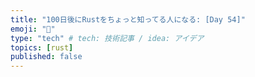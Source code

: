 ```yaml
---
title: "100日後にRustをちょっと知ってる人になる: [Day 54]"
emoji: "🦀"
type: "tech" # tech: 技術記事 / idea: アイデア
topics: [rust]
published: false
---
```

